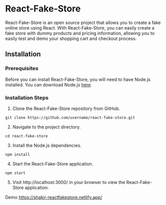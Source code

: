 # React-Fake-Store
React-Fake-Store is an open source project that allows you to create a fake online store using React. With React-Fake-Store, you can easily create a fake store with dummy products and pricing information, allowing you to easily test and demo your shopping cart and checkout process.

## Installation

### Prerequisites
Before you can install React-Fake-Store, you will need to have Node.js installed. You can download Node.js [here](https://nodejs.org/en/).

### Installation Steps
1. Clone the React-Fake-Store repository from GitHub.
```
git clone https://github.com/username/react-fake-store.git
```

2. Navigate to the project directory.
```
cd react-fake-store
```

3. Install the Node.js dependencies.
```
npm install
```

4. Start the React-Fake-Store application.
```
npm start
```

5. Visit http://localhost:3000/ in your browser to view the React-Fake-Store application.

Demo https://shakir-reactfakestore.netlify.app/

